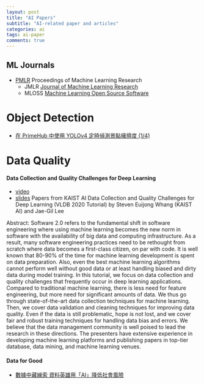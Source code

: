 ```yaml
---
layout: post
title: "AI Papers"
subtitle: "AI-related paper and articles"
categories: ai
tags: ai-paper
comments: true
---
```


## ML Journals
* [PMLR](http://proceedings.mlr.press/) Proceedings of Machine Learning Research
  * JMLR [Journal of Machine Learning Research](https://www.jmlr.org/)
  * MLOSS [Machine Learning Open Source Software](https://www.jmlr.org/mloss/)

# Object Detection
* [在 PrimeHub 中使用 YOLOv4 定時偵測景點擁擠度 (1/4)](https://medium.com/infuseai/%E5%9C%A8-primehub-%E4%B8%AD%E4%BD%BF%E7%94%A8-yolov4-%E5%AE%9A%E6%99%82%E5%81%B5%E6%B8%AC%E6%99%AF%E9%BB%9E%E6%93%81%E6%93%A0%E5%BA%A6-14cef9f583a9)

# Data Quality
#### Data Collection and Quality Challenges for Deep Learning
  * [video](https://sites.google.com/view/whanglab/videos?authuser=0)
  * [slides](https://l.facebook.com/l.php?u=https%3A%2F%2Fdrive.google.com%2Ffile%2Fd%2F1XqgWwKSQwtgTVE-BTbTV8mbeDnKIzWu7%2Fview%3Ffbclid%3DIwAR1hqYxekrfcMIsQfAlwXC4pB4sn1qpbpQAjlpTh3vDcQJFkzQ3DKGnhIDQ&h=AT1GiTQsul00xyekGSGVUC2dDnPCwOS324h40Y6B0RxfhFthWFPqweGuEugx1l5dJoQ0_Bzv5IXbAHeauPguoG-fGK75GP4G3W0-XLyZdUehDdPLpeyjbHmoxvaz4j3SNzWiiPs&__tn__=-UK-R&c[0]=AT1JqEZXveztNFH53--b6Z7DTRMYNnQUkplMaSljR9BXSL2xc3CXNyRFQ6mFavKE2rOr7Llcxhqqr3Bbtwfm9TnTUDy970XdXIpqj903_ajUWkXRBXWNU3CEILov3w_crovz5MG5YI2p8tU1ovF9rU892JzaV0M0q6lHG-g31wMbT_QhA-A9uMVDFjiL3CUw2LkDm0zej2a3UCVvtfKQQA)
Papers from KAIST AI
Data Collection and Quality Challenges for Deep Learning (VLDB 2020 Tutorial)
by Steven Euijong Whang (KAIST AI) and Jae-Gil Lee

Abstract: Software 2.0 refers to the fundamental shift in software engineering
where using machine learning becomes the new norm in software with the availability of big data and computing infrastructure.
As a result, many software engineering practices need to be rethought from scratch where data becomes a first-class citizen, on par with code.
It is well known that 80-90% of the time for machine learning development is spent on data preparation.
Also, even the best machine learning algorithms cannot perform well without good data or at least handling biased and dirty data during model training.
In this tutorial, we focus on data collection and quality challenges that frequently occur in deep learning applications.
Compared to traditional machine learning, there is less need for feature engineering, but more need for significant amounts of data.
We thus go through state-of-the-art data collection techniques for machine learning.
Then, we cover data validation and cleaning techniques for improving data quality.
Even if the data is still problematic, hope is not lost, and we cover fair and robust training techniques for handling data bias and errors.
We believe that the data management community is well poised to lead the research in these directions.
The presenters have extensive experience in developing machine learning platforms and publishing papers in top-tier database, data mining,
and machine learning venues.

#### Data for Good
* [數據中藏線索 資料英雄用「AI」降低社會風險](https://edge.aif.tw/article-using-data-to-change-the-world/)